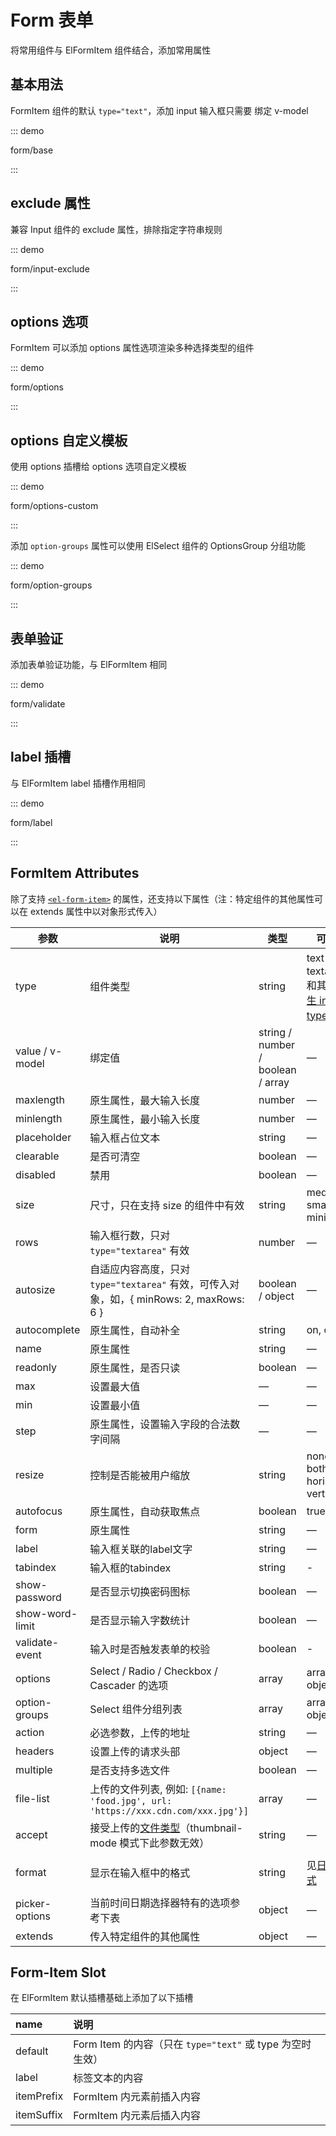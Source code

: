 # Form 表单

将常用组件与 ElFormItem 组件结合，添加常用属性

## 基本用法

FormItem 组件的默认 `type="text"`，添加 input 输入框只需要 绑定 v-model

::: demo

form/base

:::

## exclude 属性

兼容 Input 组件的 exclude 属性，排除指定字符串规则

::: demo

form/input-exclude

:::

## options 选项

FormItem 可以添加 options 属性选项渲染多种选择类型的组件

::: demo

form/options

:::

## options 自定义模板

使用 options 插槽给 options 选项自定义模板

::: demo

form/options-custom

:::

添加 `option-groups` 属性可以使用 ElSelect 组件的 OptionsGroup 分组功能

::: demo

form/option-groups

:::

## 表单验证

添加表单验证功能，与 ElFormItem 相同

::: demo

form/validate

:::

## label 插槽

与 ElFormItem label 插槽作用相同

::: demo

form/label

:::

## FormItem Attributes

除了支持 [`<el-form-item>`](https://element.eleme.io/#/zh-CN/component/form#form-item-attributes) 的属性，还支持以下属性（注：特定组件的其他属性可以在 extends 属性中以对象形式传入）

| 参数            | 说明                                                         | 类型                              | 可选值                                                       | 默认值              |
| --------------- | ------------------------------------------------------------ | --------------------------------- | ------------------------------------------------------------ | ------------------- |
| type            | 组件类型                                                     | string                            | text，textarea 和其他 [原生 input 的 type 值](https://developer.mozilla.org/en-US/docs/Web/HTML/Element/input#Form__types) | text                |
| value / v-model | 绑定值                                                       | string / number / boolean / array | —                                                            | —                   |
| maxlength       | 原生属性，最大输入长度                                       | number                            | —                                                            | —                   |
| minlength       | 原生属性，最小输入长度                                       | number                            | —                                                            | —                   |
| placeholder     | 输入框占位文本                                               | string                            | —                                                            | —                   |
| clearable       | 是否可清空                                                   | boolean                           | —                                                            | false               |
| disabled        | 禁用                                                         | boolean                           | —                                                            | false               |
| size            | 尺寸，只在支持 size 的组件中有效                             | string                            | medium / small / mini                                        | —                   |
| rows            | 输入框行数，只对 `type="textarea"` 有效                      | number                            | —                                                            | 2                   |
| autosize        | 自适应内容高度，只对 `type="textarea"` 有效，可传入对象，如，{ minRows: 2, maxRows: 6 } | boolean / object                  | —                                                            | false               |
| autocomplete    | 原生属性，自动补全                                           | string                            | on, off                                                      | off                 |
| name            | 原生属性                                                     | string                            | —                                                            | —                   |
| readonly        | 原生属性，是否只读                                           | boolean                           | —                                                            | false               |
| max             | 设置最大值                                                   | —                                 | —                                                            | —                   |
| min             | 设置最小值                                                   | —                                 | —                                                            | —                   |
| step            | 原生属性，设置输入字段的合法数字间隔                         | —                                 | —                                                            | —                   |
| resize          | 控制是否能被用户缩放                                         | string                            | none, both, horizontal, vertical                             | —                   |
| autofocus       | 原生属性，自动获取焦点                                       | boolean                           | true, false                                                  | false               |
| form            | 原生属性                                                     | string                            | —                                                            | —                   |
| label           | 输入框关联的label文字                                        | string                            | —                                                            | —                   |
| tabindex        | 输入框的tabindex                                             | string                            | -                                                            | -                   |
| show-password   | 是否显示切换密码图标                                         | boolean                           | —                                                            | false               |
| show-word-limit | 是否显示输入字数统计                                         | boolean                           | —                                                            | false               |
| validate-event  | 输入时是否触发表单的校验                                     | boolean                           | -                                                            | true                |
| options         | Select / Radio / Checkbox / Cascader 的选项                  | array                             | array, object                                                | []                  |
| option-groups   | Select 组件分组列表                                          | array                             | array, object                                                | []                  |
| action          | 必选参数，上传的地址                                         | string                            | —                                                            | —                   |
| headers         | 设置上传的请求头部                                           | object                            | —                                                            | —                   |
| multiple        | 是否支持多选文件                                             | boolean                           | —                                                            | —                   |
| file-list       | 上传的文件列表, 例如: `[{name: 'food.jpg', url: 'https://xxx.cdn.com/xxx.jpg'}]` | array                             | —                                                            | []                  |
| accept          | 接受上传的[文件类型](https://developer.mozilla.org/en-US/docs/Web/HTML/Element/input#attr-accept)（thumbnail-mode 模式下此参数无效） | string                            | —                                                            | —                   |
| format          | 显示在输入框中的格式                                         | string                            | 见[日期格式](https://element.eleme.io/#/zh-CN/component/date-picker#ri-qi-ge-shi) | yyyy-MM-dd HH:mm:ss |
| picker-options  | 当前时间日期选择器特有的选项参考下表                         | object                            | —                                                            | {}                  |
| extends         | 传入特定组件的其他属性                                       | object                            | —                                                            | {}                  |

## Form-Item Slot

在 ElFormItem 默认插槽基础上添加了以下插槽

| name       | 说明                                                      |
| :--------- | :-------------------------------------------------------- |
| default    | Form Item 的内容（只在 `type="text"` 或 type 为空时生效） |
| label      | 标签文本的内容                                            |
| itemPrefix | FormItem 内元素前插入内容                                 |
| itemSuffix | FormItem 内元素后插入内容                                 |



<script lang="ts">
export default {
  name: 'DocsForm'
}
</script>

<script setup lang="ts">
import FormBase from 'docs/demo/form/base.vue'
import FormInputExclude from 'docs/demo/form/input-exclude.vue'
import FormOptions from 'docs/demo/form/options.vue'
import FormValidate from 'docs/demo/form/validate.vue'
import FormRender from 'docs/demo/form/render.vue'
import FormOptionsCustom from 'docs/demo/form/options-custom.vue'
import FormOptionGroups from 'docs/demo/form/option-groups.vue'
import FormLabel from 'docs/demo/form/label.vue'
</script>

<style>
.demo-form .el-form-item:last-child {
  margin-bottom: 0;
}
.demo-form .el-form {
  width: 480px;
}
.demo-form .el-input {
  width: 240px;
}
</style>